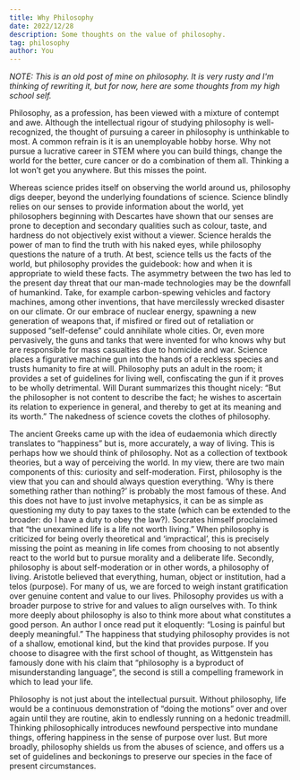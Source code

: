 ```yaml
---
title: Why Philosophy
date: 2022/12/28
description: Some thoughts on the value of philosophy.
tag: philosophy
author: You
---
```


*NOTE: This is an old post of mine on philosophy. It is very rusty and I'm thinking of rewriting it, but for now, here are some thoughts from my high school self.*

Philosophy, as a profession, has been viewed with a mixture of contempt and awe. Although the intellectual rigour of studying philosophy is well-recognized, the thought of pursuing a career in philosophy is unthinkable to most. A common refrain is it is an unemployable hobby horse. Why not pursue a lucrative career in STEM where you can build things, change the world for the better, cure cancer or do a combination of them all. Thinking a lot won’t get you anywhere. But this misses the point.

Whereas science prides itself on observing the world around us, philosophy digs deeper, beyond the underlying foundations of science. Science blindly relies on our senses to provide information about the world, yet philosophers beginning with Descartes have shown that our senses are prone to deception and secondary qualities such as colour, taste, and hardness do not objectively exist without a viewer. Science heralds the power of man to find the truth with his naked eyes, while philosophy questions the nature of a truth. At best, science tells us the facts of the world, but philosophy provides the guidebook: how and when it is appropriate to wield these facts. The asymmetry between the two has led to the present day threat that our man-made technologies may be the downfall of humankind. Take, for example carbon-spewing vehicles and factory machines, among other inventions, that have mercilessly wrecked disaster on our climate. Or our embrace of nuclear energy, spawning a new generation of weapons that, if misfired or fired out of retaliation or supposed “self-defense” could annihilate whole cities. Or, even more pervasively, the guns and tanks that were invented for who knows why but are responsible for mass casualties due to homicide and war. Science places a figurative machine gun into the hands of a reckless species and trusts humanity to fire at will. Philosophy puts an adult in the room; it provides a set of guidelines for living well, confiscating the gun if it proves to be wholly detrimental. Will Durant summarizes this thought nicely: “But the philosopher is not content to describe the fact; he wishes to ascertain its relation to experience in general, and thereby to get at its meaning and its worth.” The nakedness of science covets the clothes of philosophy.

The ancient Greeks came up with the idea of eudaemonia which directly translates to “happiness” but is, more accurately, a way of living. This is perhaps how we should think of philosophy. Not as a collection of textbook theories, but a way of perceiving the world. In my view, there are two main components of this: curiosity and self-moderation. First, philosophy is the view that you can and should always question everything. ‘Why is there something rather than nothing?’ is probably the most famous of these. And this does not have to just involve metaphysics, it can be as simple as questioning my duty to pay taxes to the state (which can be extended to the broader: do I have a duty to obey the law?). Socrates himself proclaimed that “the unexamined life is a life not worth living.” When philosophy is criticized for being overly theoretical and ‘impractical’, this is precisely missing the point as meaning in life comes from choosing to not absently react to the world but to pursue morality and a deliberate life. Secondly, philosophy is about self-moderation or in other words, a philosophy of living. Aristotle believed that everything, human, object or institution, had a telos (purpose). For many of us, we are forced to weigh instant gratification over genuine content and value to our lives. Philosophy provides us with a broader purpose to strive for and values to align ourselves with. To think more deeply about philosophy is also to think more about what constitutes a good person. An author I once read put it eloquently: “Losing is painful but deeply meaningful.” The happiness that studying philosophy provides is not of a shallow, emotional kind, but the kind that provides purpose. If you choose to disagree with the first school of thought, as Wittgenstein has famously done with his claim that “philosophy is a byproduct of misunderstanding language”, the second is still a compelling framework in which to lead your life.

Philosophy is not just about the intellectual pursuit. Without philosophy, life would be a continuous demonstration of “doing the motions” over and over again until they are routine, akin to endlessly running on a hedonic treadmill. Thinking philosophically introduces newfound perspective into mundane things, offering happiness in the sense of purpose over lust. But more broadly, philosophy shields us from the abuses of science, and offers us a set of guidelines and beckonings to preserve our species in the face of present circumstances.


